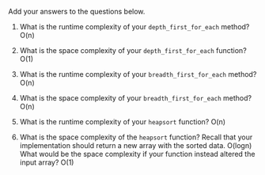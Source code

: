 Add your answers to the questions below.

1. What is the runtime complexity of your `depth_first_for_each` method? O(n)

2. What is the space complexity of your `depth_first_for_each` function? O(1)

3. What is the runtime complexity of your `breadth_first_for_each` method? O(n)

4. What is the space complexity of your `breadth_first_for_each` method? O(n)

5. What is the runtime complexity of your `heapsort` function?  O(n)

6. What is the space complexity of the `heapsort` function? Recall that your implementation should return a new array with the sorted data.
O(logn)
What would be the space complexity if your function instead altered the input array?
O(1)

